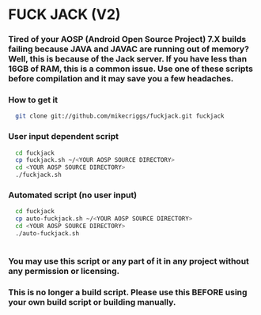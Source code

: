 # FUCK JACK (V2)

### Tired of your AOSP (Android Open Source Project) 7.X builds failing because JAVA and JAVAC are running out of memory? Well, this is because of the Jack server. If you have less than 16GB of RAM, this is a common issue. Use one of these scripts before compilation and it may save you a few headaches. ###

### How to get it ###
```bash
  git clone git://github.com/mikecriggs/fuckjack.git fuckjack
```

### User input dependent script ###
```bash
  cd fuckjack
  cp fuckjack.sh ~/<YOUR AOSP SOURCE DIRECTORY>
  cd <YOUR AOSP SOURCE DIRECTORY>
  ./fuckjack.sh
```
### Automated script (no user input) ###
```bash
  cd fuckjack
  cp auto-fuckjack.sh ~/<YOUR AOSP SOURCE DIRECTORY>
  cd <YOUR AOSP SOURCE DIRECTORY>
  ./auto-fuckjack.sh
 
```
### You may use this script or any part of it in any project without any permission or licensing. ###

### This is no longer a build script. Please use this BEFORE using your own build script or building manually. ###
